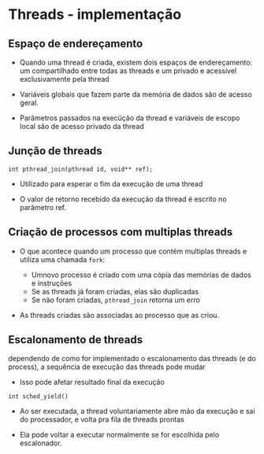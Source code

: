 # Threads - implementação

## Espaço de endereçamento

- Quando uma thread é criada, existem dois espaços de endereçamento: um compartilhado entre todas as threads e um privado e acessível exclusivamente pela thread

- Variáveis globais que fazem parte da memória de dados são de acesso geral.

- Parâmetros passados na execũção da thread e variáveis de escopo local são de acesso privado da thread

## Junção de threads

```
int pthread_join(pthread id, void** ref);
```

- Utilizado para esperar o fim da execução de uma thread

- O valor de retorno recebido da execução da thread é escrito no parâmetro ref.

## Criação de processos com multiplas threads

- O que acontece quando um processo que contém multiplas threads e utiliza uma chamada `fork`:
    - Umnovo processo é criado com uma cópia das memórias de dados e instruções
    - Se as threads já foram criadas, elas são duplicadas
    - Se não foram criadas, `pthread_join` retorna um erro

- As threads criadas são associadas ao processo que as criou.

## Escalonamento de threads

dependendo de como for implementado o escalonamento das threads (e do process), a sequência de execução das threads pode mudar

- Isso pode afetar  resultado final da execução

```
int sched_yield()
```
- Ao ser executada, a thread voluntariamente abre mão da execução e sai do processador, e volta pra fila de threads prontas

- Ela pode voltar a executar normalmente se for escolhida pelo escalonador.

